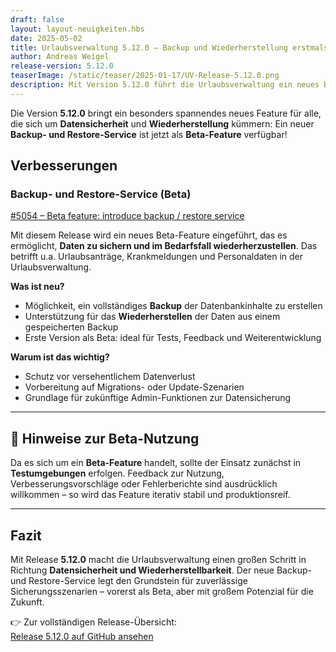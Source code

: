 ```yaml
---
draft: false
layout: layout-neuigkeiten.hbs
date: 2025-05-02
title: Urlaubsverwaltung 5.12.0 – Backup und Wiederherstellung erstmals möglich
author: Andreas Weigel
release-version: 5.12.0
teaserImage: /static/teaser/2025-01-17/UV-Release-5.12.0.png
description: Mit Version 5.12.0 führt die Urlaubsverwaltung ein neues Backup- und Restore-Feature als Beta ein – für mehr Sicherheit und einfache Wiederherstellung bei Datenverlust.
---
```


Die Version **5.12.0** bringt ein besonders spannendes neues Feature für alle, die sich um **Datensicherheit** und **Wiederherstellung** kümmern: Ein neuer **Backup- und Restore-Service** ist jetzt als **Beta-Feature** verfügbar!

<!-- more -->

## Verbesserungen

### Backup- und Restore-Service (Beta)

[#5054 – Beta feature: introduce backup / restore service](https://github.com/urlaubsverwaltung/urlaubsverwaltung/pull/5054)

Mit diesem Release wird ein neues Beta-Feature eingeführt, das es ermöglicht, **Daten zu sichern und im Bedarfsfall wiederherzustellen**. Das betrifft u.a. Urlaubsanträge, Krankmeldungen und Personaldaten in der Urlaubsverwaltung.

**Was ist neu?**

- Möglichkeit, ein vollständiges **Backup** der Datenbankinhalte zu erstellen
- Unterstützung für das **Wiederherstellen** der Daten aus einem gespeicherten Backup
- Erste Version als Beta: ideal für Tests, Feedback und Weiterentwicklung

**Warum ist das wichtig?**

- Schutz vor versehentlichem Datenverlust
- Vorbereitung auf Migrations- oder Update-Szenarien
- Grundlage für zukünftige Admin-Funktionen zur Datensicherung

---

## 🔎 Hinweise zur Beta-Nutzung

Da es sich um ein **Beta-Feature** handelt, sollte der Einsatz zunächst in **Testumgebungen** erfolgen. Feedback zur Nutzung, Verbesserungsvorschläge oder Fehlerberichte sind ausdrücklich willkommen – so wird das Feature iterativ stabil und produktionsreif.

---

## Fazit

Mit Release **5.12.0** macht die Urlaubsverwaltung einen großen Schritt in Richtung **Datensicherheit und Wiederherstellbarkeit**. Der neue Backup- und Restore-Service legt den Grundstein für zuverlässige Sicherungsszenarien – vorerst als Beta, aber mit großem Potenzial für die Zukunft.

👉 Zur vollständigen Release-Übersicht:  
[Release 5.12.0 auf GitHub ansehen](https://github.com/urlaubsverwaltung/urlaubsverwaltung/releases/tag/urlaubsverwaltung-5.12.0)
